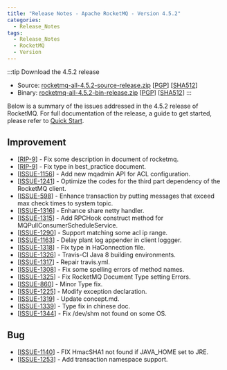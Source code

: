 ```yaml
---
title: "Release Notes - Apache RocketMQ - Version 4.5.2"
categories:
  - Release_Notes
tags:
  - Release_Notes
  - RocketMQ
  - Version
---
```




:::tip Download the 4.5.2 release
    
* Source: [rocketmq-all-4.5.2-source-release.zip](https://archive.apache.org/dist/rocketmq/4.5.2/rocketmq-all-4.5.2-source-release.zip) [[PGP](https://archive.apache.org/dist/rocketmq/4.5.2/rocketmq-all-4.5.2-source-release.zip.asc)] [[SHA512](https://archive.apache.org/dist/rocketmq/4.5.2/rocketmq-all-4.5.2-source-release.zip.sha512)]
* Binary: [rocketmq-all-4.5.2-bin-release.zip](https://archive.apache.org/dist/rocketmq/4.5.2/rocketmq-all-4.5.2-bin-release.zip) [[PGP](https://archive.apache.org/dist/rocketmq/4.5.2/rocketmq-all-4.5.2-bin-release.zip.asc)] [[SHA512](https://archive.apache.org/dist/rocketmq/4.5.2/rocketmq-all-4.5.2-bin-release.zip.sha512)]
:::
<!--truncate-->

Below is a summary of the issues addressed in the 4.5.2 release of RocketMQ. For full documentation of the release, a guide to get started, please refer to <a href='/docs/quickStart/01quickstart/'>Quick Start</a>.


## Improvement
<ul>
<li>[<a href='https://github.com/apache/rocketmq/pull/1232'>RIP-9</a>] -  Fix some description in document of rocketmq.
</li>
<li>[<a href='https://github.com/apache/rocketmq/pull/1246'>RIP-9</a>] -  Fix type in best_practice document.
</li>
<li>[<a href='https://github.com/apache/rocketmq/pull/1257'>ISSUE-1156</a>] -  Add new mqadmin API for ACL configuration.
</li>
<li>[<a href='https://github.com/apache/rocketmq/pull/1129'>ISSUE-1241</a>] -  Optimize the codes for the third part dependency of the RocketMQ client.
</li>
<li>[<a href='https://github.com/apache/rocketmq/pull/633'>ISSUE-598</a>] -  Enhance transaction by putting messages that exceed max check times to system topic.
</li>
<li>[<a href='https://github.com/apache/rocketmq/pull/635'>ISSUE-1316</a>] -  Enhance share netty handler.
</li>
<li>[<a href='https://github.com/apache/rocketmq/pull/1314'>ISSUE-1315</a>] -  Add RPCHook construct method for MQPullConsumerScheduleService.
</li>
<li>[<a href='https://github.com/apache/rocketmq/pull/1293'>ISSUE-1290</a>] -  Support matching some acl ip range.
</li>
<li>[<a href='https://github.com/apache/rocketmq/pull/1266'>ISSUE-1163</a>] -  Delay plant log appender in client loggger.
</li>
<li>[<a href='https://github.com/apache/rocketmq/pull/1260'>ISSUE-1318</a>] -  Fix type in HaConnection file.
</li>
<li>[<a href='https://github.com/apache/rocketmq/pull/1256'>ISSUE-1326</a>] -  Travis-CI Java 8 building environments.
</li>
<li>[<a href='https://github.com/apache/rocketmq/pull/1235'>ISSUE-1317</a>] -  Repair travis.yml.
</li>
<li>[<a href='https://github.com/apache/rocketmq/pull/1307'>ISSUE-1308</a>] -  Fix some spelling errors of method names.
</li>
<li>[<a href='https://github.com/apache/rocketmq/pull/1320'>ISSUE-1325</a>] -  Fix RocketMQ Document Type setting Errors.
</li>
<li>[<a href='https://github.com/apache/rocketmq/pull/860'>ISSUE-860</a>] -  Minor Type fix.
</li>
<li>[<a href='https://github.com/apache/rocketmq/pull/1225'>ISSUE-1225</a>] -  Modify exception declaration.
</li>
<li>[<a href='https://github.com/apache/rocketmq/pull/1319'>ISSUE-1319</a>] -  Update concept.md.
</li>
<li>[<a href='https://github.com/apache/rocketmq/pull/1339'>ISSUE-1339</a>] -  Type fix in chinese doc.
</li>
<li>[<a href='https://github.com/apache/rocketmq/pull/1345'>ISSUE-1344</a>] -  Fix /dev/shm not found on some OS.
</li>
</ul>

## Bug
<ul>
<li>[<a href='https://github.com/apache/rocketmq/pull/1140'>ISSUE-1140</a>] -  FIX HmacSHA1 not found if JAVA_HOME set to JRE. 
</li>
<li>[<a href='https://github.com/apache/rocketmq/pull/1254'>ISSUE-1253</a>] -  Add transaction namespace support.
</li>
</ul>
                                        
            


